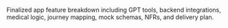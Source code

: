Finalized app feature breakdown including GPT tools, backend integrations, medical logic, journey mapping, mock schemas, NFRs, and delivery plan.